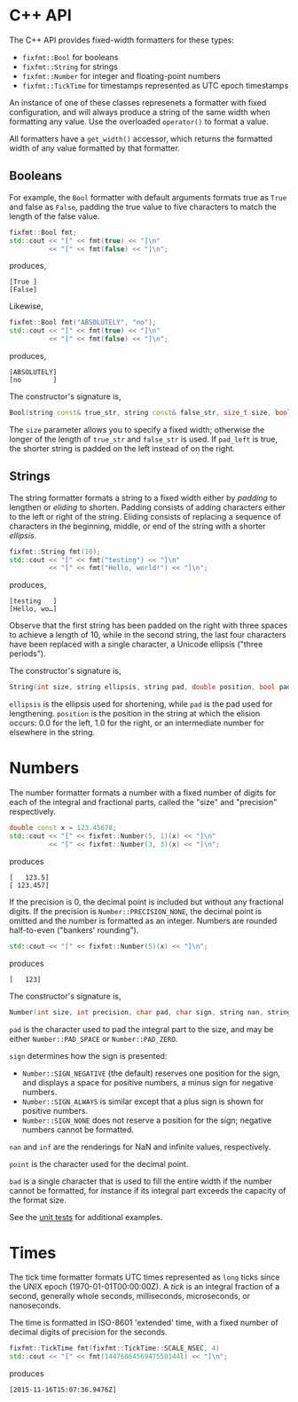 # C++ API

The C++ API provides fixed-width formatters for these types:

- `fixfmt::Bool` for booleans
- `fixfmt::String` for strings
- `fixfmt::Number` for integer and floating-point numbers
- `fixfmt::TickTime` for timestamps represented as UTC epoch timestamps

An instance of one of these classes represenets a formatter with fixed
configuration, and will always produce a string of the same width when
formatting any value.  Use the overloaded `operator()` to format a value.

All formatters have a `get_width()` accessor, which returns the formatted width
of any value formatted by that formatter.


## Booleans

For example, the `Bool` formatter with default arguments formats true as `True `
and false as `False`, padding the true value to five characters to match the
length of the false value.

```c++
fixfmt::Bool fmt;
std::cout << "[" << fmt(true) << "]\n"
          << "[" << fmt(false) << "]\n";
```

produces,

```
[True ]
[False]
```

Likewise,

```c++
fixfmt::Bool fmt("ABSOLUTELY", "no");
std::cout << "[" << fmt(true) << "]\n"
          << "[" << fmt(false) << "]\n";
```

produces,

```
[ABSOLUTELY]
[no        ]
```

The constructor's signature is,

```c++
Bool(string const& true_str, string const& false_str, size_t size, bool pad_left)
```

The `size` parameter allows you to specify a fixed width; otherwise the longer
of the length of `true_str` and `false_str` is used.  If `pad_left` is true, the
shorter string is padded on the left instead of on the right.


## Strings

The string formatter formats a string to a fixed width either by _padding_ to
lengthen or _eliding_ to shorten.  Padding consists of adding characters either
to the left or right of the string.  Eliding consists of replacing a sequence of
characters in the beginning, middle, or end of the string with a shorter
_ellipsis_.  

```c++
fixfmt::String fmt(10);
std::cout << "[" << fmt("testing") << "]\n"
          << "[" << fmt("Hello, world!") << "]\n";
```

produces,

```
[testing   ]
[Hello, wo…]
```

Observe that the first string has been padded on the right with three spaces to
achieve a length of 10, while in the second string, the last four characters
have been replaced with a single character, a Unicode ellipsis ("three
periods").  

The constructor's signature is,

```c++
String(int size, string ellipsis, string pad, double position, bool pad_left)
```

`ellipsis` is the ellipsis used for shortening, while `pad` is the pad used for
lengthening.  `position` is the position in the string at which the elision
occurs: 0.0 for the left, 1.0 for the right, or an intermediate number for
elsewhere in the string.  


# Numbers

The number formatter formats a number with a fixed number of digits for each of
the integral and fractional parts, called the "size" and "precision"
respectively.

```c++
double const x = 123.45678;
std::cout << "[" << fixfmt::Number(5, 1)(x) << "]\n"
          << "[" << fixfmt::Number(3, 3)(x) << "]\n";
```

produces

```
[   123.5]
[ 123.457]
```

If the precision is 0, the decimal point is included but without any fractional
digits.  If the precision is `Number::PRECISION_NONE`, the decimal point is
omitted and the number is formatted as an integer.  Numbers are rounded
half-to-even ("bankers' rounding").

```c++
std::cout << "[" << fixfmt::Number(5)(x) << "]\n";
```

produces

```
[   123]
```

The constructor's signature is,

```c++
Number(int size, int precision, char pad, char sign, string nan, string inf, char point, char bad)
```

`pad` is the character used to pad the integral part to the size, and may be
either `Number::PAD_SPACE` or `Number::PAD_ZERO`.  

`sign` determines how the sign is presented: 

- `Number::SIGN_NEGATIVE` (the default) reserves one position for the sign, and
  displays a space for positive numbers, a minus sign for negative numbers.  
- `Number::SIGN_ALWAYS` is similar except that a plus sign is shown for positive
  numbers. 
- `Number::SIGN_NONE` does not reserve a position for the sign; negative numbers
  cannot be formatted.

`nan` and `inf` are the renderings for NaN and infinite values, respectively.

`point` is the character used for the decimal point.

`bad` is a single character that is used to fill the entire width if the number
cannot be formatted, for instance if its integral part exceeds the capacity of
the format size.

See the [unit tests](../test/test_number.cc) for additional examples.


# Times

The tick time formatter formats UTC times represented as `long` ticks since the
UNIX epoch (1970-01-01T00:00:00Z).  A _tick_ is an integral fraction of a
second, generally whole seconds, milliseconds, microseconds, or nanoseconds.

The time is formatted in ISO-8601 'extended' time, with a fixed number of
decimal digits of precision for the seconds.

```c++
fixfmt::TickTime fmt(fixfmt::TickTime::SCALE_NSEC, 4)
std::cout << "[" << fmt(1447686456947558144l) << "]\n";
```

produces

```
[2015-11-16T15:07:36.9476Z]
```
